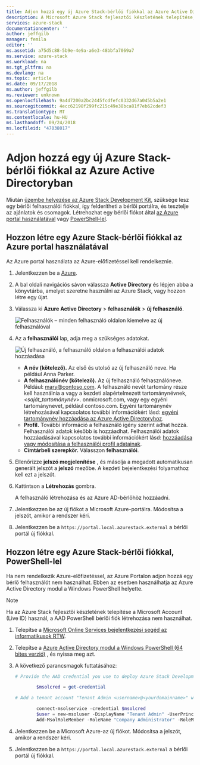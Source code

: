 ```yaml
---
title: Adjon hozzá egy új Azure Stack-bérlői fiókkal az Azure Active Directoryban |} A Microsoft Docs
description: A Microsoft Azure Stack fejlesztői készletének telepítése, után kell legalább egy bérlői felhasználói fiók létrehozása, így megismerheti a bérlői portál.
services: azure-stack
documentationcenter: ''
author: jeffgilb
manager: femila
editor: ''
ms.assetid: a75d5c88-5b9e-4e9a-a6e3-48bbfa7069a7
ms.service: azure-stack
ms.workload: na
ms.tgt_pltfrm: na
ms.devlang: na
ms.topic: article
ms.date: 09/17/2018
ms.author: jeffgilb
ms.reviewer: unknown
ms.openlocfilehash: 9a4d7200a2bc2445fcdfefc0332d67a045b5a2e1
ms.sourcegitcommit: 4ecc62198f299fc215c49e38bca81f7eb62cdef3
ms.translationtype: MT
ms.contentlocale: hu-HU
ms.lasthandoff: 09/24/2018
ms.locfileid: "47038017"
---
```

# <a name="add-a-new-azure-stack-tenant-account-in-azure-active-directory"></a>Adjon hozzá egy új Azure Stack-bérlői fiókkal az Azure Active Directoryban

Miután [üzembe helyezése az Azure Stack Development Kit](azure-stack-run-powershell-script.md), szüksége lesz egy bérlői felhasználói fiókkal, így felderítheti a bérlői portálra, és tesztelje az ajánlatok és csomagok. Létrehozhat egy bérlői fiókot által [az Azure portal használatával](#create-an-azure-stack-tenant-account-using-the-azure-portal) vagy [PowerShell-lel](#create-an-azure-stack-tenant-account-using-powershell).

## <a name="create-an-azure-stack-tenant-account-using-the-azure-portal"></a>Hozzon létre egy Azure Stack-bérlői fiókkal az Azure portal használatával

Az Azure portal használata az Azure-előfizetéssel kell rendelkeznie.

1. Jelentkezzen be a [Azure](https://portal.azure.com).
2. A bal oldali navigációs sávon válassza **Active Directory** és lépjen abba a könyvtárba, amelyet szeretne használni az Azure Stack, vagy hozzon létre egy újat.
3. Válassza ki **Azure Active Directory** > **felhasználók** > **új felhasználó**.

    ![Felhasználók – minden felhasználó oldalon kiemelve az új felhasználóval](media/azure-stack-add-new-user-aad/new-user-all-users.png)

4. Az a **felhasználói** lap, adja meg a szükséges adatokat.

    ![Új felhasználó, a felhasználó oldalon a felhasználói adatok hozzáadása](media/azure-stack-add-new-user-aad/new-user-user.png)

    - **A név (kötelező).** Az első és utolsó az új felhasználó neve. Ha például Anna Parker.
    - **A felhasználónév (kötelező).** Az új felhasználó felhasználóneve. Például: mary@contoso.com.
        A felhasználó nevét tartomány része kell használnia a vagy a kezdeti alapértelmezett tartománynévnek, <_saját_tartománynév_>. onmicrosoft.com, vagy egy egyéni tartománynevet, például contoso.com. Egyéni tartománynév létrehozásával kapcsolatos további információkért lásd: [egyéni tartománynév hozzáadása az Azure Active Directoryhoz](../active-directory/fundamentals/add-custom-domain.md).
    - **Profil.** További információ a felhasználó igény szerint adhat hozzá. Felhasználói adatok később is hozzáadhat. Felhasználói adatok hozzáadásával kapcsolatos további információkért lásd: [hozzáadása vagy módosítása a felhasználói profil adatainak](../active-directory/fundamentals/active-directory-users-profile-azure-portal.md).
    - **Címtárbeli szerepkör.**  Válasszon **felhasználói**.

5. Ellenőrizze **jelszó megjelenítése** , és másolja a megadott automatikusan generált jelszót a **jelszó** mezőbe. A kezdeti bejelentkezési folyamathoz kell ezt a jelszót.

6. Kattintson a **Létrehozás** gombra.

    A felhasználó létrehozása és az Azure AD-bérlőhöz hozzáadni.

7. Jelentkezzen be az új fiókot a Microsoft Azure-portálra. Módosítsa a jelszót, amikor a rendszer kéri.
8. Jelentkezzen be a `https://portal.local.azurestack.external` a bérlői portál új fiókkal.

## <a name="create-an-azure-stack-tenant-account-using-powershell"></a>Hozzon létre egy Azure Stack-bérlői fiókkal, PowerShell-lel

Ha nem rendelkezik Azure-előfizetéssel, az Azure Portalon adjon hozzá egy bérlő felhasználót nem használhat. Ebben az esetben használhatja az Azure Active Directory modul a Windows PowerShell helyette.

> [!NOTE]
> Ha az Azure Stack fejlesztői készletének telepítése a Microsoft Account (Live ID) használ, a AAD PowerShell bérlői fiók létrehozása nem használhat. 
> 
> 

1. Telepítse a [Microsoft Online Services bejelentkezési segéd az informatikusok RTW](https://www.microsoft.com/en-us/download/details.aspx?id=41950).
2. Telepítse a [Azure Active Directory modul a Windows PowerShell (64 bites verzió)](http://go.microsoft.com/fwlink/p/?linkid=236297) , és nyissa meg azt.
3. A következő parancsmagok futtatásához:

    ```powershell
    # Provide the AAD credential you use to deploy Azure Stack Development Kit

            $msolcred = get-credential

    # Add a tenant account "Tenant Admin <username>@<yourdomainname>" with the initial password "<password>".

            connect-msolservice -credential $msolcred
            $user = new-msoluser -DisplayName "Tenant Admin" -UserPrincipalName <username>@<yourdomainname> -Password <password>
            Add-MsolRoleMember -RoleName "Company Administrator" -RoleMemberType User -RoleMemberObjectId $user.ObjectId

    ```

1. Jelentkezzen be a Microsoft Azure-az új fiókot. Módosítsa a jelszót, amikor a rendszer kéri.
2. Jelentkezzen be a `https://portal.local.azurestack.external` a bérlői portál új fiókkal.

